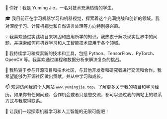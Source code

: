
👋 你好！我是 Yuming Jie，一名对技术充满热情的学生。

🎓 我目前正在学习机器学习和机器视觉，探索着这个充满挑战和创新的领域。我对深度学习、计算机视觉和自然语言处理等方向特别感兴趣。

💡 我喜欢通过实践项目来巩固和应用所学的知识。我热衷于解决现实世界中的问题，并探索如何将机器学习和人工智能技术应用于各个领域。

🌱 我持续学习和探索新的技术和工具，包括 Python、TensorFlow、PyTorch、OpenCV 等。我喜欢通过编程和数据分析来解决复杂的挑战。

💼 我热衷于参与开源项目和技术社区，与其他开发者和研究者进行交流和合作。我希望能够为开源社区做出贡献，并从中学习和成长。

📫 欢迎访问我的个人网站 ```www.yumingjie.top```，了解更多关于我的项目和学习经历。如果你有任何问题、合作机会或者只是想交流，都可以通过我的网站上的联系方式与我取得联系。

🚀 让我们一起探索机器学习和人工智能的无限可能吧！
